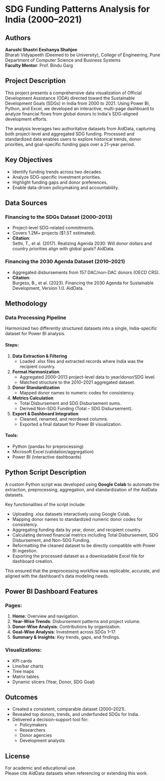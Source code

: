 # SDG Funding Patterns Analysis for India (2000–2021)

## Authors
**Aarushi Shastri**
**Eeshanya Shahjee**  
Bharati Vidyapeeth (Deemed to be University), College of Engineering, Pune  
Department of Computer Science and Business Systems  
**Faculty Mentor**: Prof. Bindu Garg

## Project Description
This project presents a comprehensive data visualization of Official Development Assistance (ODA) directed toward the Sustainable Development Goals (SDGs) in India from 2000 to 2021. Using Power BI, Python, and Excel, we developed an interactive, multi-page dashboard to analyze financial flows from global donors to India's SDG-aligned development efforts.

The analysis leverages two authoritative datasets from AidData, capturing both project-level and aggregated SDG funding. Processed and standardized data enables users to explore historical trends, donor priorities, and goal-specific funding gaps over a 21-year period.

## Key Objectives
- Identify funding trends across two decades.
- Analyze SDG-specific investment priorities.
- Highlight funding gaps and donor preferences.
- Enable data-driven policymaking and accountability.

## Data Sources
### Financing to the SDGs Dataset (2000–2013)
- Project-level SDG-related commitments.
- Covers 1.2M+ projects ($1.5T estimated).
- **Citation**:  
  Sethi, T., et al. (2017). Realizing Agenda 2030: Will donor dollars and country priorities align with global goals? AidData.

### Financing the 2030 Agenda Dataset (2010–2021)
- Aggregated disbursements from 157 DAC/non-DAC donors (OECD CRS).
- **Citation**:  
  Burgess, B., et al. (2023). Financing the 2030 Agenda for Sustainable Development, Version 1.0. AidData.

## Methodology
### Data Processing Pipeline
Harmonized two differently structured datasets into a single, India-specific dataset for Power BI analysis.

#### Steps:
1. **Data Extraction & Filtering**
   - Loaded .xlsx files and extracted records where India was the recipient country.
2. **Format Harmonization**
   - Aggregated 2000–2013 project-level data to year/donor/SDG level.
   - Matched structure to the 2010–2021 aggregated dataset.
3. **Donor Standardization**
   - Mapped donor names to numeric codes for consistency.
4. **Metrics Calculation**
   - Total Disbursement and SDG Disbursement sums.
   - Derived Non-SDG Funding (Total – SDG Disbursement).
5. **Export & Dashboard Integration**
   - Cleaned, renamed, and reordered columns.
   - Exported a final dataset for Power BI visualization.

#### Tools:
- Python (pandas for preprocessing)
- Microsoft Excel (validation/aggregation)
- Power BI (interactive dashboards)

## Python Script Description
A custom Python script was developed using **Google Colab** to automate the extraction, preprocessing, aggregation, and standardization of the AidData datasets.

Key functionalities of the script include:
- Uploading .xlsx datasets interactively using Google Colab.
- Mapping donor names to standardized numeric donor codes for consistency.
- Aggregating funding data by year, donor, and recipient country.
- Calculating derived financial metrics including Total Disbursement, SDG Disbursement, and Non-SDG Funding.
- Reformatting the cleaned dataset to be directly compatible with Power BI ingestion.
- Exporting the processed dataset as a downloadable Excel file for dashboard creation.

This ensured that the preprocessing workflow was replicable, accurate, and aligned with the dashboard's data modeling needs.

## Power BI Dashboard Features
### Pages:
1. **Home**: Overview and navigation.
2. **Year-Wise Trends**: Disbursement patterns and project volume.
3. **Donor-Wise Analysis**: Contributions by organization.
4. **Goal-Wise Analysis**: Investment across SDGs 1–17.
5. **Summary & Insights**: Key trends, gaps, and findings.

### Visualizations:
- KPI cards
- Line/bar charts
- Tree maps
- Matrix tables
- Dynamic slicers (Year, Donor, SDG Goal)

## Outcomes
- Created a consistent, comparable dataset (2000–2021).
- Revealed top donors, trends, and underfunded SDGs for India.
- Delivered a decision-support tool for:
  - Policymakers
  - Researchers
  - Donor agencies
  - Development analysts

## License
For academic and educational use.  
Please cite AidData datasets when referencing or extending this work.